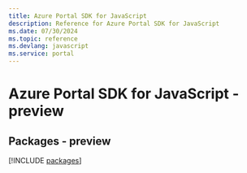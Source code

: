 ```yaml
---
title: Azure Portal SDK for JavaScript
description: Reference for Azure Portal SDK for JavaScript
ms.date: 07/30/2024
ms.topic: reference
ms.devlang: javascript
ms.service: portal
---
```

# Azure Portal SDK for JavaScript - preview
## Packages - preview
[!INCLUDE [packages](portal-index.md)]